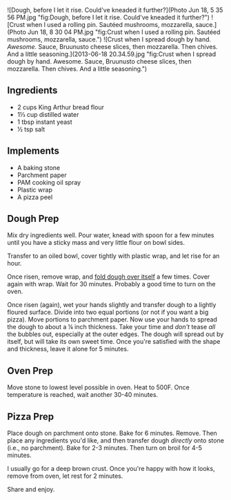 

![Dough, before I let it rise. Could've kneaded it
further?](Photo Jun 18, 5 35 56 PM.jpg "fig:Dough, before I let it rise. Could've kneaded it further?")
![Crust when I used a rolling pin. Sautéed mushrooms, mozzarella,
sauce.](Photo Jun 18, 8 30 04 PM.jpg "fig:Crust when I used a rolling pin. Sautéed mushrooms, mozzarella, sauce.")
![Crust when I spread dough by hand. *Awesome.* Sauce, Bruunusto cheese
slices, then mozzarella. Then chives. And a little
seasoning.](2013-06-18 20.34.59.jpg "fig:Crust when I spread dough by hand. Awesome. Sauce, Bruunusto cheese slices, then mozzarella. Then chives. And a little seasoning.")

Ingredients
-----------

-   2 cups King Arthur bread flour
-   1⅓ cup distilled water
-   1 tbsp instant yeast
-   ½ tsp salt

Implements
----------

-   A baking stone
-   Parchment paper
-   PAM cooking oil spray
-   Plastic wrap
-   A pizza peel

Dough Prep
----------

Mix dry ingredients well. Pour water, knead with spoon for a few minutes
until you have a sticky mass and very little flour on bowl sides.

Transfer to an oiled bowl, cover tightly with plastic wrap, and let rise
for an hour.

Once risen, remove wrap, and [fold dough over
itself](https://www.youtube.com/watch?v=CQHuWDEo3SA) a few times. Cover
again with wrap. Wait for 30 minutes. Probably a good time to turn on
the oven.

Once risen (again), wet your hands slightly and transfer dough to a
lightly floured surface. Divide into two equal portions (or not if you
want a big pizza). Move portions to parchment paper. Now use your hands
to spread the dough to about a ¼ inch thickness. Take your time and
*don't* tease *all* the bubbles out, especially at the outer edges. The
dough will spread out by itself, but will take its own sweet time. Once
you're satisfied with the shape and thickness, leave it alone for 5
minutes.

Oven Prep
---------

Move stone to lowest level possible in oven. Heat to 500F. Once
temperature is reached, wait another 30-40 minutes.

Pizza Prep
----------

Place dough on parchment onto stone. Bake for 6 minutes. Remove. Then
place any ingredients you'd like, and then transfer dough *directly*
onto stone (i.e., no parchment). Bake for 2-3 minutes. Then turn on
broil for 4-5 minutes.

I usually go for a deep brown crust. Once you're happy with how it
looks, remove from oven, let rest for 2 minutes.

Share and enjoy.



